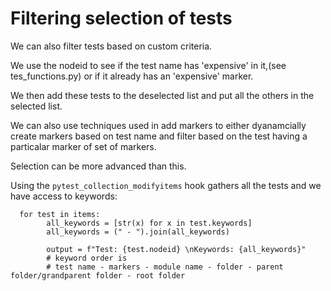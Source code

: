 # Filtering selection of tests

We can also filter tests based on custom criteria.

We use the nodeid to see if the test name has 'expensive' in it,(see tes_functions.py) or if it already has an 'expensive' marker.

We then add these tests to the deselected list and put all the others in the selected list.

We can also use techniques used in add markers to either dyanamcially create markers based on test name and filter based on the test having a particalar marker of set of markers.

Selection can be more advanced than this.

Using the `pytest_collection_modifyitems` hook gathers all the tests and we have access to keywords:

```
  for test in items:
        all_keywords = [str(x) for x in test.keywords]
        all_keywords = (" - ").join(all_keywords)

        output = f"Test: {test.nodeid} \nKeywords: {all_keywords}"
        # keyword order is
        # test name - markers - module name - folder - parent folder/grandparent folder - root folder
```